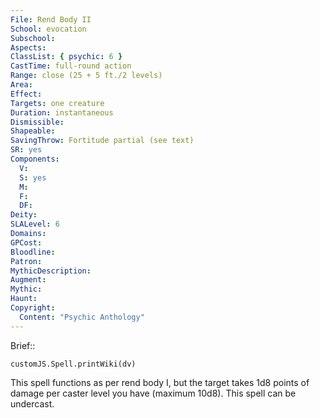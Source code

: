 ```yaml
---
File: Rend Body II
School: evocation
Subschool: 
Aspects: 
ClassList: { psychic: 6 }
CastTime: full-round action
Range: close (25 + 5 ft./2 levels)
Area: 
Effect: 
Targets: one creature
Duration: instantaneous
Dismissible: 
Shapeable: 
SavingThrow: Fortitude partial (see text)
SR: yes
Components:
  V: 
  S: yes
  M: 
  F: 
  DF: 
Deity: 
SLALevel: 6
Domains: 
GPCost: 
Bloodline: 
Patron: 
MythicDescription: 
Augment: 
Mythic: 
Haunt: 
Copyright:
  Content: "Psychic Anthology"
---
```

Brief:: 

```dataviewjs
customJS.Spell.printWiki(dv)
```

This spell functions as per rend body I, but the target takes 1d8 points of damage per caster level you have (maximum 10d8). This spell can be undercast.
